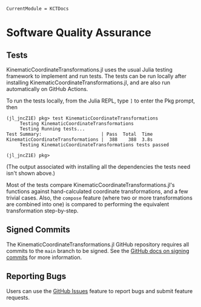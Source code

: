 ```@meta
CurrentModule = KCTDocs
```
# Software Quality Assurance

## Tests
KinematicCoordinateTransformations.jl uses the usual Julia testing framework to implement and run tests.
The tests can be run locally after installing KinematicCoordinateTransformations.jl, and are also run automatically on GitHub Actions.

To run the tests locally, from the Julia REPL, type `]` to enter the Pkg prompt, then

```julia-repl
(jl_jncZ1E) pkg> test KinematicCoordinateTransformations
     Testing KinematicCoordinateTransformations
     Testing Running tests...
Test Summary:                      | Pass  Total  Time
KinematicCoordinateTransformations |  388    388  3.8s
     Testing KinematicCoordinateTransformations tests passed 

(jl_jncZ1E) pkg> 
```

(The output associated with installing all the dependencies the tests need isn't shown above.)

Most of the tests compare KinematicCoordinateTransformations.jl's functions against hand-calculated coordinate transformations, and a few trivial cases.
Also, the `compose` feature (where two or more transformations are combined into one) is compared to performing the equivalent transformation step-by-step.


## Signed Commits
The KinematicCoordinateTransformations.jl GitHub repository requires all commits to the `main` branch to be signed.
See the [GitHub docs on signing commits](https://docs.github.com/en/authentication/managing-commit-signature-verification/about-commit-signature-verification) for more information.

## Reporting Bugs
Users can use the [GitHub Issues](https://docs.github.com/en/issues/tracking-your-work-with-issues/about-issues) feature to report bugs and submit feature requests.
